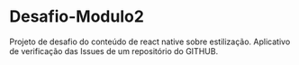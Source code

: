 # Desafio-Modulo2
Projeto de desafio do conteúdo de react native sobre estilização. Aplicativo de verificação das Issues de um repositório do GITHUB.
